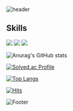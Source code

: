 <!-- 헤더 -->
![header](https://capsule-render.vercel.app/api?type=Slice&color=0:ABD4BE,100:8CAD9C&height=200&section=header&text=Hello%World&fontSize=80)

<!-- 뱃지 -->
<h2>Skills</h2>
<div>
  <!-- JavaScript -->
  <a href="" target="_blank"><img src="https://img.shields.io/badge/JavaScript-F7DF1E?style=flat-square&logo=JavaScript&logoColor=white"/></a>
  <!-- HTML5 -->
  <a href="" target="_blank"><img src="https://img.shields.io/badge/HTML5-E34F26?style=flat-square&logo=HTML5&logoColor=white"/></a>
  <!-- CSS 3 -->
  <a href="" target="_blank"><img src="https://img.shields.io/badge/CSS3-1572B6?style=flat-square&logo=CSS3&logoColor=white"/></a>
</div>

<!-- GitHub스탯 -->
![Anurag's GitHub stats](https://github-readme-stats.vercel.app/api?username=mabaem&show_icons=true&theme=radical)

<!-- 백준티어 -->
[![Solved.ac Profile](http://mazassumnida.wtf/api/v2/generate_badge?boj=jyeji75)](https://solved.ac/jyeji75/)

<!-- GitHub 사용 언어 -->
[![Top Langs](https://github-readme-stats.vercel.app/api/top-langs/?username=mabaem)](https://github.com/mabaem/github-readme-stats)


<!-- 방문수 -->
[![Hits](https://hits.seeyoufarm.com/api/count/incr/badge.svg?url=https%3A%2F%2Fgithub.com%2Fmabaem&count_bg=%2379C83D&title_bg=%23555555&icon=&icon_color=%23E7E7E7&title=hits&edge_flat=false)](https://hits.seeyoufarm.com)


<!-- 푸터 -->
![Footer](https://capsule-render.vercel.app/api?type=Rect&color=0:ABD4BE,100:8CAD9C&height=200&section=footer)
